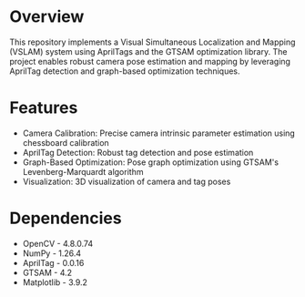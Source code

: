 # Overview

This repository implements a Visual Simultaneous Localization and Mapping (VSLAM) system using AprilTags and the GTSAM optimization library. 
The project enables robust camera pose estimation and mapping by leveraging AprilTag detection and graph-based optimization techniques.

# Features

- Camera Calibration: Precise camera intrinsic parameter estimation using chessboard calibration
- AprilTag Detection: Robust tag detection and pose estimation
- Graph-Based Optimization: Pose graph optimization using GTSAM's Levenberg-Marquardt algorithm
- Visualization: 3D visualization of camera and tag poses
  
# Dependencies

- OpenCV - 4.8.0.74
- NumPy - 1.26.4
- AprilTag - 0.0.16
- GTSAM - 4.2
- Matplotlib - 3.9.2
